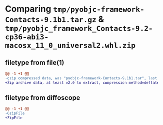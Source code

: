 # Comparing `tmp/pyobjc-framework-Contacts-9.1b1.tar.gz` & `tmp/pyobjc_framework_Contacts-9.2-cp36-abi3-macosx_11_0_universal2.whl.zip`

## filetype from file(1)

```diff
@@ -1 +1 @@
-gzip compressed data, was "pyobjc-framework-Contacts-9.1b1.tar", last modified: Sun Mar 26 11:18:41 2023, max compression
+Zip archive data, at least v2.0 to extract, compression method=deflate
```

## filetype from diffoscope

```diff
@@ -1 +1 @@
-GzipFile
+ZipFile
```

